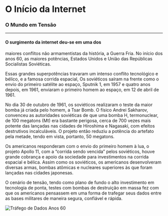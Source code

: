 # O Início da Internet 

### **O Mundo em Tensão**
---
#### O surgimento da internet deu-se em uma dos
maiores conflitos não armamentistas da
história, a Guerra Fria. No início dos anos 60, as
maiores potências, Estados Unidos e União das
Repúblicas Socialistas Soviéticas.

Essas grandes superpotências travaram um
intenso conflito tecnológico e bélico, e a famosa
corrida espacial, Os soviéticos saíram na frente
como o envio do primeiro satélite ao espaço,
Sputnik 1, em 1957 e quatro anos depois, em
1961, enviaram o primeiro homem ao espaço,
em 12 de abril de 1961.

No dia 30 de outubro de 1961, os soviéticos
realizaram o teste da maior bomba já criada
pelo homem, a Tsar Bomb. O físico Andrei
Sakharov, convenceu as autoridades soviéticas
de que uma bomba H, termonuclear, de 100
megatons (Mt) era bastante perigosa, cerca de
700 vezes mais potente das lançadas nas
cidades de Hiroshima e Nagasaki, com efeitos
destrutivos incalculáveis. O projeto então
reduziu a potência do artefato pela metade,
tendo em vista, portanto, 50 megatons.

Os americanos responderam com o envio do
primeiro homem à lua, o projeto Apollo 11, com
a “corrida sendo vencida” pelos soviéticos,
houve grande cobrança e apoio da sociedade
para investimentos na corrida espacial e bélica.
Assim como os soviéticos, os americanos
desenvolveram diversas armas, bombas
atômicas e nucleares superiores às que foram
lançadas nas cidades japonesas.

O cenário de tensão, tendo como plano de
fundo o alto investimento em tecnologia de
ponta, testes com bombas de destruição em
massa fez com que os americanos pensassem
em uma forma de trafegar seus dados entre as
bases militares de maneira segura, confiável e
rápida.

![Tráfego de Dados Anos 60](https://netnature.files.wordpress.com/2019/08/eniac-ediva-e-neuman.png?w=551&h=219)



